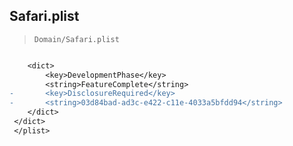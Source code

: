 ## Safari.plist

> `Domain/Safari.plist`

```diff

 	<dict>
 		<key>DevelopmentPhase</key>
 		<string>FeatureComplete</string>
-		<key>DisclosureRequired</key>
-		<string>03d84bad-ad3c-e422-c11e-4033a5bfdd94</string>
 	</dict>
 </dict>
 </plist>

```
